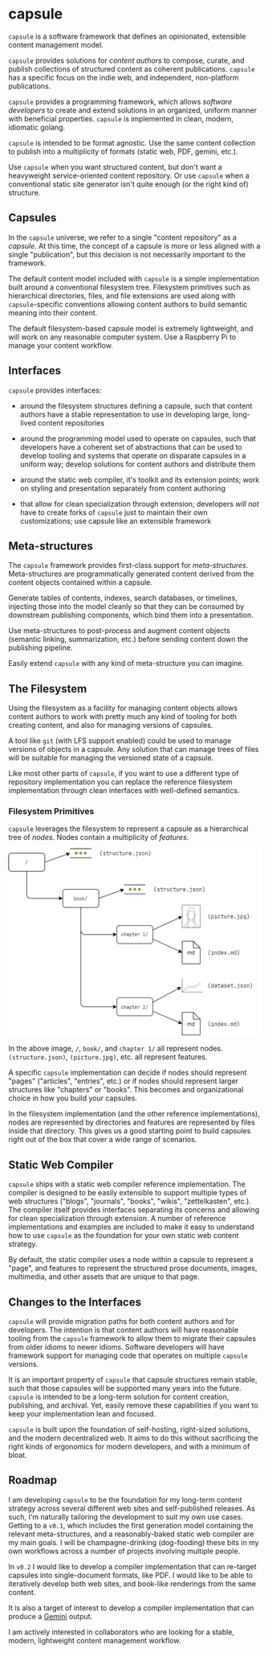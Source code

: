 # capsule

`capsule` is a software framework that defines an opinionated, extensible content management model.

`capsule` provides solutions for _content authors_ to compose, curate, and publish collections of structured content as coherent publications. `capsule` has a specific focus on the indie web, and independent, non-platform publications.

`capsule` provides a programming framework, which allows _software developers_ to create and extend solutions in an organized, uniform manner with beneficial properties. `capsule` is implemented in clean, modern, idiomatic golang.

`capsule` is intended to be format agnostic. Use the same content collection to publish into a multiplicity of formats (static web, PDF, gemini, etc.).

Use `capsule` when you want structured content, but don't want a heavyweight service-oriented content repository. Or use `capsule` when a conventional static site generator isn't quite enough (or the right kind of) structure.

## Capsules

In the `capsule` universe, we refer to a single "content repository" as a _capsule_. At this time, the concept of a capsule is more or less aligned with a single "publication", but this decision is not necessarily important to the framework.

The default content model included with `capsule` is a simple implementation built around a conventional filesystem tree. Filesystem primitives such as hierarchical directories, files, and file extensions are used along with `capsule`-specific conventions allowing content authors to build semantic meaning into their content.

The default filesystem-based capsule model is extremely lightweight, and will work on any reasonable computer system. Use a Raspberry Pi to manage your content workflow.

## Interfaces

`capsule` provides interfaces:

* around the filesystem structures defining a capsule, such that content authors have a stable representation to use in developing large, long-lived content repositories

* around the programming model used to operate on capsules, such that developers have a coherent set of abstractions that can be used to develop tooling and systems that operate on disparate capsules in a uniform way; develop solutions for content authors and distribute them

* around the static web compiler, it's toolkit and its extension points; work on styling and presentation separately from content authoring

* that allow for clean specialization through extension; developers *will not* have to create forks of `capsule` just to maintain their own customizations; use capsule like an extensible framework

## Meta-structures

The `capsule` framework provides first-class support for _meta-structures_. Meta-structures are programmatically generated content derived from the content objects contained within a capsule.

Generate tables of contents, indexes, search databases, or timelines, injecting those into the model cleanly so that they can be consumed by downstream publishing components, which bind them into a presentation.

Use meta-structures to post-process and augment content objects (semantic linking, summarization, etc.) before sending content down the publishing pipeline.

Easily extend `capsule` with any kind of meta-structure you can imagine.

## The Filesystem

Using the filesystem as a facility for managing content objects allows content authors to work with pretty much any kind of tooling for both creating content, and also for managing versions of capsules.

A tool like `git` (with LFS support enabled) could be used to manage versions of objects in a capsule. Any solution that can manage trees of files will be suitable for managing the versioned state of a capsule.

Like most other parts of `capsule`, if you want to use a different type of repository implementation you can replace the reference filesystem implementation through clean interfaces with well-defined semantics.

### Filesystem Primitives

`capsule` leverages the filesystem to represent a capsule as a hierarchical tree of _nodes_. Nodes contain a multiplicity of _features_.

![anchor-feature](docs/images/anchor-feature.png)

In the above image, `/`, `book/`, and `chapter 1/` all represent nodes. `(structure.json)`, `(picture.jpg)`, etc. all represent features.

A specific `capsule` implementation can decide if nodes should represent "pages" ("articles", "entries", etc.) or if nodes should represent larger structures like "chapters" or "books". This becomes and organizational choice in how you build your capsules.

In the filesystem implementation (and the other reference implementations), nodes are represented by directories and features are represented by files inside that directory. This gives us a good starting point to build capsules right out of the box that cover a wide range of scenarios.

## Static Web Compiler

`capsule` ships with a static web compiler reference implementation. The compiler is designed to be easily extensible to support multiple types of web structures ("blogs", "journals", "books", "wikis", "zettelkasten", etc.). The compiler itself provides interfaces separating its concerns and allowing for clean specialization through extension. A number of reference implementations and examples are included to make it easy to understand how to use `capsule` as the foundation for your own static web content strategy.

By default, the static compiler uses a node within a capsule to represent a "page", and features to represent the structured prose documents, images, multimedia, and other assets that are unique to that page.

## Changes to the Interfaces

`capsule` will provide migration paths for both content authors and for developers. The intention is that content authors will have reasonable tooling from the `capsule` framework to allow them to migrate their capsules from older idioms to newer idioms. Software developers will have framework support for managing code that operates on multiple `capsule` versions.

It is an important property of `capsule` that capsule structures remain stable, such that those capsules will be supported many years into the future. `capsule` is intended to be a long-term solution for content creation, publishing, and archival. Yet, easily remove these capabilities if you want to keep your implementation lean and focused.

`capsule` is built upon the foundation of self-hosting, right-sized solutions, and the modern decentralized web. It aims to do this without sacrificing the right kinds of ergonomics for modern developers, and with a minimum of bloat.

## Roadmap

I am developing `capsule` to be the foundation for my long-term content strategy across several different web sites and self-published releases. As such, I'm naturally tailoring the development to suit my own use cases. Getting to a `v0.1`, which includes the first generation model containing the relevant meta-structures, and a reasonably-baked static web compiler are my main goals. I will be champagne-drinking (dog-fooding) these bits in my own workflows across a number of projects involving multiple people.

In `v0.2` I would like to develop a compiler implementation that can re-target capsules into single-document formats, like PDF. I would like to be able to iteratively develop both web sites, and book-like renderings from the same content.

It is also a target of interest to develop a compiler implementation that can produce a [Gemini][gemini] output.

I am actively interested in collaborators who are looking for a stable, modern, lightweight content management workflow.

[gemini]: https://gemini.circumlunar.space/
